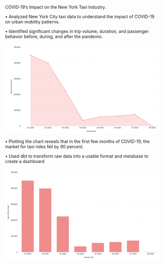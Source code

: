 COVID-19’s Impact on the New York Taxi Industry.



• Analyzed New York City taxi data to understand the impact of COVID-19 on urban mobility patterns.


• Identified significant changes in trip volume, duration, and passenger behavior before, during, and after the
pandemic.




![Alt text](https://github.com/him8699/covid-imapact-on-New-York-Taxi-/blob/main/metabase_visualize/Screenshot%202024-09-17%20140843.png)

• Plotting the chart reveals that in the first few months of COVID-19, the market for taxi rides fell by 90 percent.

• Used dbt to transform raw data into a usable format and metabase to create a dashboard

![Alt text](https://github.com/him8699/covid-imapact-on-New-York-Taxi-/blob/main/metabase_visualize/Screenshot%202024-09-17%20140548.png)
